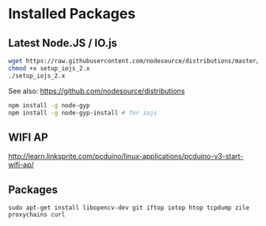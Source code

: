 # Installed Packages

## Latest Node.JS / IO.js

```bash
wget https://raw.githubusercontent.com/nodesource/distributions/master/deb/setup_iojs_2.x
chmod +x setup_iojs_2.x
./setup_iojs_2.x
```

See also: https://github.com/nodesource/distributions

```bash
npm install -g node-gyp
npm install -g node-gyp-install # for iojs
```

## WIFI AP

http://learn.linksprite.com/pcduino/linux-applications/pcduino-v3-start-wifi-ap/

## Packages

```
sudo apt-get install libopencv-dev git iftop iotop htop tcpdump zile proxychains curl
```
